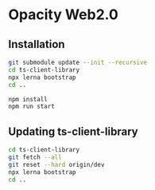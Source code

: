 # Opacity Web2.0

## Installation

```sh
git submodule update --init --recursive
cd ts-client-library
npx lerna bootstrap
cd ..

npm install
npm run start
```

## Updating ts-client-library

```sh
cd ts-client-library
git fetch --all
git reset --hard origin/dev
npx lerna bootstrap
cd ..
```
